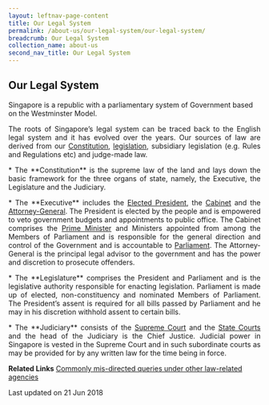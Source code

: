 ```yaml
---
layout: leftnav-page-content
title: Our Legal System
permalink: /about-us/our-legal-system/our-legal-system/
breadcrumb: Our Legal System
collection_name: about-us
second_nav_title: Our Legal System
---
```


Our Legal System
---

Singapore is a republic with a parliamentary system of Government based on the Westminster Model.

<p style="text-align: justify">The roots of Singapore’s legal system can be traced back to the English legal system and it has evolved over the years. Our sources of law are derived from our <a href="https://sso.agc.gov.sg/Act/CONS1963" target="_blank">Constitution</a>,  <a href="https://sso.agc.gov.sg/" target="_blank">legislation</a>, subsidiary legislation (e.g. Rules and Regulations etc) and judge-made law.

<p style="text-align: justify">* The **Constitution** is the supreme law of the land and lays down the basic framework for the three organs of state, namely, the Executive, the Legislature and the Judiciary.

<p style="text-align: justify">* The **Executive** includes the <a href="https://www.istana.gov.sg/" target="_blank">Elected President</a>, the <a href="https://www.pmo.gov.sg/the-cabinet" target="_blank">Cabinet</a> and the <a href="https://www.agc.gov.sg/" target="_blank">Attorney-General</a>. The President is elected by the people and is empowered to veto government budgets and appointments to public office. The Cabinet comprises the <a href="https://www.pmo.gov.sg/" target="_blank">Prime Minister</a> and Ministers appointed from among the Members of Parliament and is responsible for the general direction and control of the Government and is accountable to <a href="https://www.parliament.gov.sg/" target="_blank">Parliament</a>. The Attorney-General is the principal legal advisor to the government and has the power and discretion to prosecute offenders.

<p style="text-align: justify">* The **Legislature** comprises the President and Parliament and is the legislative authority responsible for enacting legislation. Parliament is made up of elected, non-constituency and nominated Members of Parliament. The President’s assent is required for all bills passed by Parliament and he may in his discretion withhold assent to certain bills. 

<p style="text-align: justify">* The **Judiciary** consists of the <a href="https://www.supremecourt.gov.sg/" target="_blank">Supreme Court</a> and the <a href="https://www.statecourts.gov.sg/" target="_blank">State Courts</a> and the head of the Judiciary is the Chief Justice. Judicial power in Singapore is vested in the Supreme Court and in such subordinate courts as may be provided for by any written law for the time being in force.

**Related Links** [Commonly mis-directed queries under other law-related agencies](/about-us/our-legal-system/queries-under-other-law-related-agencies/)

<p class="right-side-updated">Last updated on 21 Jun 2018</p>
